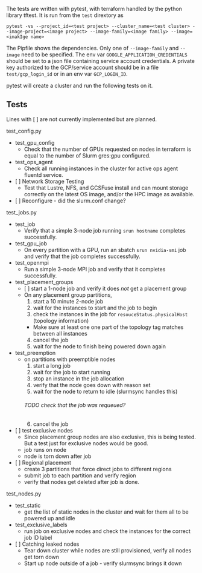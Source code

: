 The tests are written with pytest, with terraform handled by the python library
tftest. It is run from the `test` dirextory as

`pytest -vs --project_id=<test project> --cluster_name=<test cluster> --image-project=<image project> --image-family=<image family> --image=<imakIge name>`

The Pipfile shows the dependencies. Only one of `--image-family` and `--image`
need to be specified. The env var `GOOGLE_APPLICATION_CREDENTIALS` should be set
to a json file containing service account credentials. A private key authorized
to the GCP/service account should be in a file `test/gcp_login_id` or in an env
var `GCP_LOGIN_ID`.

pytest will create a cluster and run the following tests on it.

## Tests

Lines with \[ \] are not currently implemented but are planned.

test_config.py

- test_gpu_config
  - Check that the number of GPUs requested on nodes in terraform is equal to
    the number of Slurm gres:gpu configured.
- test_ops_agent
  - Check all running instances in the cluster for active ops agent fluentd
    service.
- \[ \] Network Storage Testing
  - Test that Lustre, NFS, and GCSFuse install and can mount storage correctly
    on the latest OS image, and/or the HPC image as available.
- \[ \] Reconfigure - did the slurm.conf change?

test_jobs.py

- test_job
  - Verify that a simple 3-node job running `srun hostname` completes
    successfully.
- test_gpu_job
  - On every partition with a GPU, run an sbatch `srun nvidia-smi` job and
    verify that the job completes successfully.
- test_openmpi
  - Run a simple 3-node MPI job and verify that it completes successfully.
- test_placement_groups
  - \[ \] start a 1-node job and verify it does _not_ get a placement group
  - On any placement group partitions,
    1. start a 10 minute 2-node job
    1. wait for the instances to start and the job to begin
    1. check the instances in the job for `resouceStatus.physicalHost` (topology
       information)
    - Make sure at least one one part of the topology tag matches between all
      instances
    4. cancel the job
    1. wait for the node to finish being powered down again
- test_preemption
  - on partitions with preemptible nodes
    1. start a long job
    1. wait for the job to start running
    1. stop an instance in the job allocation
    1. verify that the node goes down with reason set
    1. wait for the node to return to idle (slurmsync handles this)
    ###### TODO check that the job was requeued?
    6. cancel the job
- \[ \] test exclusive nodes
  - Since placement group nodes are also exclusive, this is being tested. But a
    test just for exclusive nodes would be good.
  - job runs on node
  - node is torn down after job
- \[ \] Regional placement
  - create 3 partitions that force direct jobs to different regions
  - submit job to each partition and verify region
  - verify that nodes get deleted after job is done.

test_nodes.py

- test_static
  - get the list of static nodes in the cluster and wait for them all to be
    powered up and idle
- test_exclusive_labels
  - run job on exclusive nodes and check the instances for the correct job ID
    label
- \[ \] Catching leaked nodes
  - Tear down cluster while nodes are still provisioned, verify all nodes get
    torn down
  - Start up node outside of a job - verify slurmsync brings it down
